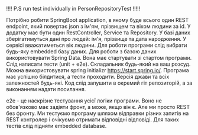 !!!!   P.S run test individually in PersonRepositoryTest  !!!!!

Потрібно робити SpringBoot application, в якому буде всього один REST endpoint, 
який повертає json з ім'ям, прізвищем та віком людини за id. У додатку має бути 
один RestController, Service та Repository. У базі даних зберігатимуться дані 
про людей: ім'я, прізвище та дата народження. У сервісі вважатиметься вік людини.
Для роботи програми слід вибрати будь-яку embedded базу даних. Для роботи з базою 
даних використовувати Spring Data. Вона має стартувати зі стартом програми. Слід
написати тести (unit + e2e). Складальник будь-який на ваш розсуд. Можна 
використовувати spring initializr https://start.spring.io/. Програма має 
успішно білдитися, а тести проходити. Версія джави та всіх залежностей будь-які.
Код слід запушити в окремий гіт репозиторій, а за виконанням надати посилання.

е2e - це наскрізне тестування усієї логіки програми. Воно не обов'язково має 
задіяти фронт, а може, якщо він є. Але ми просто REST без фронту. Ми тестуємо 
програму шляхом відправки різних запитів на REST контролер і очікуємо отримати
відповідні відповіді. Для таких тестів слід підняти embedded database. 
